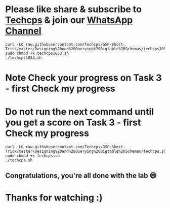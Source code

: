 

# Please like share & subscribe to [Techcps](https://www.youtube.com/@techcps) & join our [WhatsApp Channel](https://whatsapp.com/channel/0029Va9nne147XeIFkXYv71A)


```
curl -LO raw.githubusercontent.com/Techcps/GSP-Short-Trick/master/Designing%20and%20Querying%20Bigtable%20Schemas/techcps1053.sh
sudo chmod +x techcps1053.sh
./techcps1053.sh

```

# Note Check your progress on Task 3 - first Check my progress
# Do not run the next command until you get a score on Task 3 - first Check my progress

```
curl -LO raw.githubusercontent.com/Techcps/GSP-Short-Trick/master/Designing%20and%20Querying%20Bigtable%20Schemas/techcps.sh
sudo chmod +x techcps.sh
./techcps.sh

```

## Congratulations, you're all done with the lab 😄

# Thanks for watching :)
